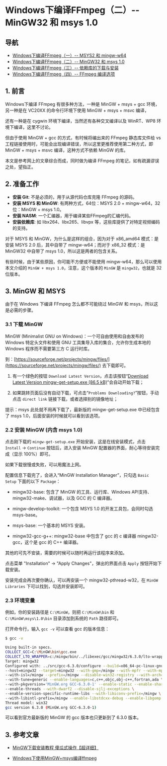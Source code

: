 # Windows下编译FFmpeg（二）-- MinGW32 和 msys 1.0

## 导航

- [Windows下编译FFmpeg（一）-- MSYS2 和 mingw-w64](./Windows下编译FFmpeg（一）--MSYS2和mingw-w64.md)
- [Windows下编译FFmpeg（二）-- MinGW32 和 msys 1.0](./WWindows下编译FFmpeg（二）--MinGW32和msys-1.0.md)
- [Windows下编译FFmpeg（三）-- 依赖库的下载与安装](./Windows下编译FFmpeg（三）--依赖库的下载与安装.md)
- [Windows下编译FFmpeg（四）-- FFmpeg 编译选项](./Windows下编译FFmpeg（四）--FFmpeg编译选项.md)

## 1. 前言

Windows下编译 FFmpeg 有很多种方法，一种是 MinGW + msys + gcc 环境，另一种是在 VC20XX 的命令行环境下使用 MinGW + msys + msvc 编译，

还有一种是在 cygwin 环境下编译，当然还有各种交叉编译以及 WinRT、WP8 环境下编译，这里不讨论。

但由于使用 MinGW + gcc 的方式，有时候将编出来的 FFmpeg 静态库文件给 vs 工程链接使用时，可能会出现编译错误，所以这里更推荐使用第二种方式，即 MinGW + msys + msvc 编译，这种方式不依赖 MinGW 的库。

本文是参考网上的文章综合而成，同时做为编译 FFmpeg 的笔记，如有疏漏谬误之处，望指正。

## 2. 准备工作

- **安装 Git**: 不是必须的，用于从源代码仓库克隆 FFmpeg 的源码。
- **安装 MSYS 和 MinGW**: 有两种方式，64位：MSYS 2.0 + mingw-w64，32位：MinGW + msys 1.0。
- **安装 NASM**: 一个汇编器，用于编译某些FFmpeg的汇编代码。
- **安装依赖库**: 如 libx264、libx265、libvpx 等，这些库提供了对特定视频编码的支持。

对于 MSYS 和 MinGW，为什么是这样的组合，因为对于 x86_amd64 模式：是安装 MSYS 2.0 后，其中自带了 mingw-w64；而对于 x86_32 模式：是 MinGW32 中自带了 msys 1.0，所以这是两者的包含关系。

有些时候，由于某些原因，你可能不方便或不能使用 mingw-w64，那么可以使用本文介绍的 `MinGW + msys 1.0`，注意，这个版本的 `MinGW` 是 `mingw32`，也就是 32 位版本。

## 3. MinGW 和 MSYS

由于在 Windows 下编译 FFmpeg 怎么都不可能绕过 MinGW 和 msys，所以这是必需的步骤。

### 3.1 下载 MinGW

MinGW (Minimalist GNU on Windows)：一个可自由使用和自由发布的 Windows 特定头文件和使用 GNU 工具集导入库的集合，允许你生成本地的 Windows 程序而不需要第三方 C 运行时库。

到：[https://sourceforge.net/projects/mingw/files/](https://sourceforge.net/projects/mingw/files/) 去下载即可。

1. 有一个绿色的按钮 `Download Latest Version`，点击该按钮“[Download Latest Version mingw-get-setup.exe (86.5 kB)](https://sourceforge.net/projects/mingw/files/latest/download)”会自动开始下载；

2. 如果跳转页面后没有自动下载，可点击“`Problems Downloading?`”按钮，手动点击 `direct link` 链接下载，或者选择别的镜像地址；

提示：msys 此处就不用再下载了，最新版的 mingw-get-setup.exe 中已经包含了 msys 1.0，后面安装的时候就可以看到该选项。

### 2.2 安装 MinGW (内含 msys 1.0)

点击刚下载的 `mingw-get-setup.exe` 开始安装，这是在线安装模式，点击 `Install` -> `Continue` 按钮后，进入安装 MinGW 配置器的界面，耐心等待安装完成（显示 100%）即可。

如果下载很慢或失败，可以用魔法上网。

配置信息下载完了，会进入“MinGW Installation Manager”，只勾选 `Basic Setup` 下面的以下 `Package`：

- mingw32-base: 包含了 MinGW 的工具、运行库、Windows API支持、mingw32-make、调试器，以及 GCC 的 C 编译器。

- mingw-develop-toolkit: 一个包含 MSYS 1.0 的开发工具包，会同时勾选 msys-base。

- msys-base: 一个基本的 MSYS 安装。

- mingw32-gcc-g++: mingw32-base 中包含了 gcc 的 c 编译器 mingw32-gcc，这个是 gcc 的 C++ 编译器。

其他的可先不安装，需要的时候可以随时再运行该程序来添加。

点击菜单 "Installation" -> "Apply Changes"，弹出的界面点击 `Apply` 按钮开始下载安装。

安装完成会再次要你确认，可以再安装一个 mingw32-pthread-w32，在 `MinGW Libraries` 下可以找到，勾选并安装即可。

### 2.3 环境变量

例如，你的安装路径是 `C:\MinGW`，则把 `C:\MinGW\bin` 和 `C:\MinGW\msys\1.0\bin` 目录添加到系统的 `Path` 路径即可。

打开命令行，输入 `gcc -v` 可以查看 gcc 的版本信息：

```bash
$ gcc -v

Using built-in specs.
COLLECT_GCC=C:\MinGW\bin\gcc.exe
COLLECT_LTO_WRAPPER=c:/mingw/bin/../libexec/gcc/mingw32/6.3.0/lto-wrapper.exe
Target: mingw32
Configured with: ../src/gcc-6.3.0/configure --build=x86_64-pc-linux-gnu \
--host=mingw32 --target=mingw32 --with-gmp=/mingw --with-mpfr --with-mpc=/mingw \
--with-isl=/mingw --prefix=/mingw --disable-win32-registry --with-arch=i586 \
--with-tune=generic --enable-languages=c,c++,objc,obj-c++,fortran,ada \
--with-pkgversion='MinGW.org GCC-6.3.0-1' --enable-static --enable-shared \
--enable-threads --with-dwarf2 --disable-sjlj-exceptions \
--enable-version-specific-runtime-libs --with-libiconv-prefix=/mingw \
--with-libintl-prefix=/mingw --enable-libstdcxx-debug --enable-libgomp --disable-libvtv --enable-nls
Thread model: win32
gcc version 6.3.0 (MinGW.org GCC-6.3.0-1)
```

可以看到官方最新版的 MinGW 的 gcc 版本也只更新到了 6.3.0 版本。

## 3. 参考文章

- [MinGW下载安装教程 傻瓜式操作【超详细】](https://blog.csdn.net/qq_38196449/article/details/136125995)

- [Windows下使用MinGW+msys编译ffmpeg](https://www.cnblogs.com/shines77/p/3500337.html)

